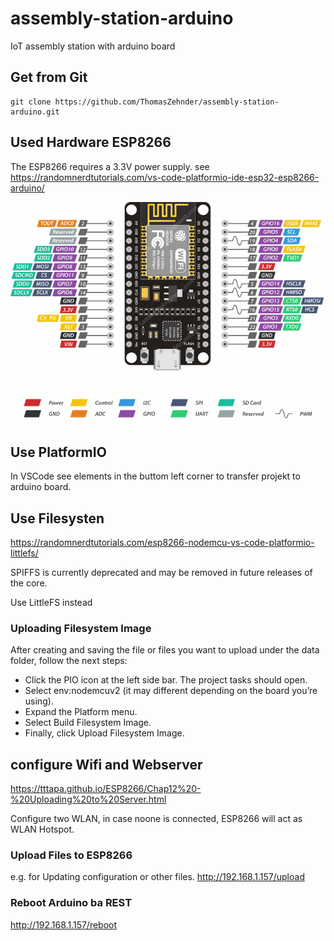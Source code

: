 # assembly-station-arduino
IoT assembly station with arduino board

## Get from Git
    git clone https://github.com/ThomasZehnder/assembly-station-arduino.git

## Used Hardware ESP8266
The ESP8266 requires a 3.3V power supply. 
see https://randomnerdtutorials.com/vs-code-platformio-ide-esp32-esp8266-arduino/

![ESP8266 Pinout](/images/ESP-12E-Development-Board-ESP8266-NodeMCU-Pinout.png)

## Use PlatformIO
In VSCode see elements in the buttom left corner to transfer projekt to arduino board.

## Use Filesysten

https://randomnerdtutorials.com/esp8266-nodemcu-vs-code-platformio-littlefs/

SPIFFS is currently deprecated and may be removed in future releases of the core.

Use LittleFS instead

### Uploading Filesystem Image
After creating and saving the file or files you want to upload under the data folder, follow the next steps:

* Click the PIO icon at the left side bar. The project tasks should open.
* Select env:nodemcuv2 (it may different depending on the board you’re using).
* Expand the Platform menu.
* Select Build Filesystem Image.
* Finally, click Upload Filesystem Image.

## configure Wifi and Webserver

https://tttapa.github.io/ESP8266/Chap12%20-%20Uploading%20to%20Server.html

Configure two WLAN, in case noone is connected, ESP8266 will act as WLAN Hotspot. 

### Upload Files to ESP8266

e.g. for Updating configuration or other files.
http://192.168.1.157/upload


### Reboot Arduino ba REST
http://192.168.1.157/reboot